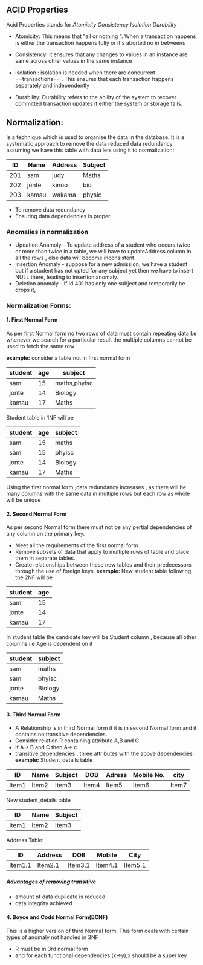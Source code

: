 ## ACID Properties

Acid Properties stands for _Atomicity Consistency Isolation Durability_

- Atomicity: This means that "all or nothing ". When a transaction happens is either the transaction happens fully or it's aborted no in betweens

- Consistency: it ensures that any changes to values in an instance are same across other values in the same instance

- isolation : isolation is needed when there are concurrent ==transactions== . This ensures that each transaction happens separately and independently

- Durability: Durability refers to the ability of the system to recover committed transaction updates if either the system or storage fails.

## Normalization:

Is a technique which is used to organise the data in the database. It is a systematic approach to remove the data reduced data redundancy
assuming we have this table with data lets using it to normalization:

| ID  | Name  | Address | Subject |
| --- | ----- | ------- | ------- |
| 201 | sam   | judy    | Maths   |
| 202 | jonte | kinoo   | bio     |
| 203 | kamau | wakama  | physic  |

- To remove data redundancy
- Ensuring data dependencies is proper

### Anomalies in normalization

- Updation Anamoly - To update address of a student who occurs twice or more than twice in a table, we will have to updateAddress column in all the rows , else data will become inconsistent.
- Insertion Anomaly - suppose for a new admission, we have a student but if a student has not opted for any subject yet then we have to insert NULL there, leading to insertion anomaly.
- Deletion anomaly - If id 401 has only one subject and temporarily he drops it,

### Normalization Forms:

#### 1. First Normal Form

As per first Normal form no two rows of data must contain repeating data
I.e whenever we search for a particular result the multiple columns cannot be used to fetch the same row

**example:** consider a table not in first normal form

| student | age | subject      |
| ------- | --- | ------------ |
| sam     | 15  | maths,phyisc |
| jonte   | 14  | Biology      |
| kamau   | 17  | Maths        |

Student table in 1NF will be

| student | age | subject |
| ------- | --- | ------- |
| sam     | 15  | maths   |
| sam     | 15  | phyisc  |
| jonte   | 14  | Biology |
| kamau   | 17  | Maths   |

Using the first normal form ,data redundancy increases , as there will be many columns with the same data in multiple rows but each row as whole will be unique

#### 2. Second Normal Form

As per second Normal form there must not be any pertial dependencies of any column on the primary key.

- Meet all the requirements of the first normal form
- Remove subsets of data that apply to multiple rows of table and place them in separate tables.
- Create relationships between these new tables and their predecessors through the use of foreign keys.
  **example:**
  New student table following the 2NF will be

| student | age |
| ------- | --- |
| sam     | 15  |
| jonte   | 14  |
| kamau   | 17  |

In student table the candidate key will be Student column , because all other columns i.e Age is dependent on it

| student | subject |
| ------- | ------- |
| sam     | maths   |
| sam     | phyisc  |
| jonte   | Biology |
| kamau   | Maths   |

#### 3. Third Normal Form

- A Relationship is in third Normal form if it is in second Normal form and it contains no transitive dependencies.
- Consider relation R containing attribute A,B and C
- if A-> B and C then A-> c
- transitive dependencies : three attributes with the above dependencies\
  **example:** Student_details table

| ID    | Name  | Subject | DOB   | Adress | Mobile No. | city  |
| ----- | ----- | ------- | ----- | ------ | ---------- | ----- |
| Item1 | Item2 | Item3   | Item4 | Item5  | Item6      | Item7 |

New student_details table

| ID    | Name  | Subject |
| ----- | ----- | ------- |
| Item1 | Item2 | Item3   |

Address Table:

| ID      | Address | DOB     | Mobile  | City    |
| ------- | ------- | ------- | ------- | ------- |
| Item1.1 | Item2.1 | Item3.1 | Item4.1 | Item5.1 |

##### Advantages of removing transitive

- amount of data duplicate is reduced
- data integrity achieved

#### 4. Boyce and Codd Normal Form(BCNF)

This is a higher version of third Normal form. This form deals with certain types of anomaly not handled in 3NF

- R must be in 3rd normal form
- and for each functional dependencies (x->y),x should be a super key

